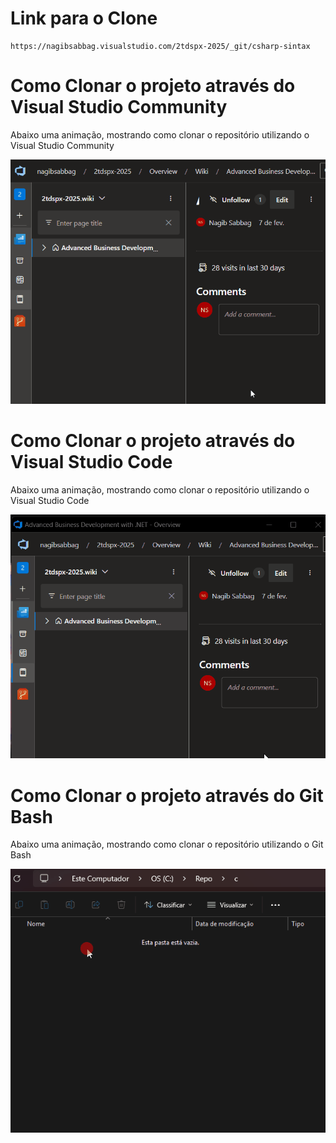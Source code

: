 # Link para o Clone

```
https://nagibsabbag.visualstudio.com/2tdspx-2025/_git/csharp-sintax
```

# Como Clonar o projeto através do Visual Studio Community

Abaixo uma animação, mostrando como clonar o repositório utilizando o Visual Studio Community

![animacao.gif](/.attachments/animacao-188b08e2-cf6d-4a1f-86f1-4ce6f62481d2.gif)

# Como Clonar o projeto através do Visual Studio Code

Abaixo uma animação, mostrando como clonar o repositório utilizando o Visual Studio Code

![animacao.gif](/.attachments/animacao-83fcdff1-36ab-4957-a3bc-7260da10d7f9.gif)

# Como Clonar o projeto através do Git Bash

Abaixo uma animação, mostrando como clonar o repositório utilizando o Git Bash

![animacao.gif](/.attachments/animacao-b399d803-5cd0-46a6-970e-6c59a3aff6c8.gif)

